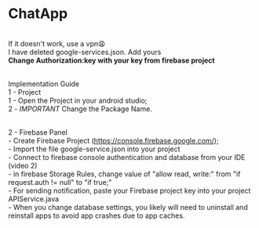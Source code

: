 # ChatApp
<br>If it doesn't work, use a vpn😩
<br>I have deleted google-services.json. Add yours
<br><b> Change Authorization:key with your key from firebase project</b>

<br>Implementation Guide 
<br>1 - Project
<br>1 - Open the Project in your android studio;
<br>2 - *IMPORTANT* Change the Package Name.

<br>2 - Firebase Panel
<br>- Create Firebase Project (https://console.firebase.google.com/);
<br>- Import the file google-service.json into your project
<br>- Connect to firebase console authentication and database from your IDE (video 2)
<br>- in firebase Storage Rules, change value of "allow read, write:" from "if request.auth != null" to "if true;"
<br>- For sending notification, paste your Firebase project key into your project APIService.java
<br>- When you change database settings, you likely will need to uninstall and reinstall apps to avoid app crashes due to app caches.
